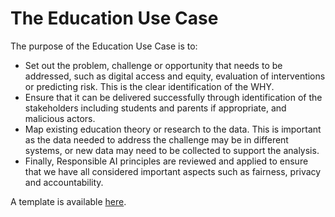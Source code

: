 # The Education Use Case

The purpose of the Education Use Case is to:
* Set out the problem, challenge or opportunity that needs to be addressed, such as digital access and equity, evaluation of interventions or predicting risk. This is the clear identification of the WHY.
* Ensure that it can be delivered successfully through identification of the stakeholders including students and parents if appropriate, and malicious actors.
* Map existing education theory or research to the data. This is important as the data needed to address the challenge may be in different systems, or new data may need to be collected to support the analysis.
* Finally, Responsible AI principles are reviewed and applied to ensure that we have all considered important aspects such as fairness, privacy and accountability.

A template is available [here](education-use-cases/OEAI_Education_Use_Case_Template.docx).